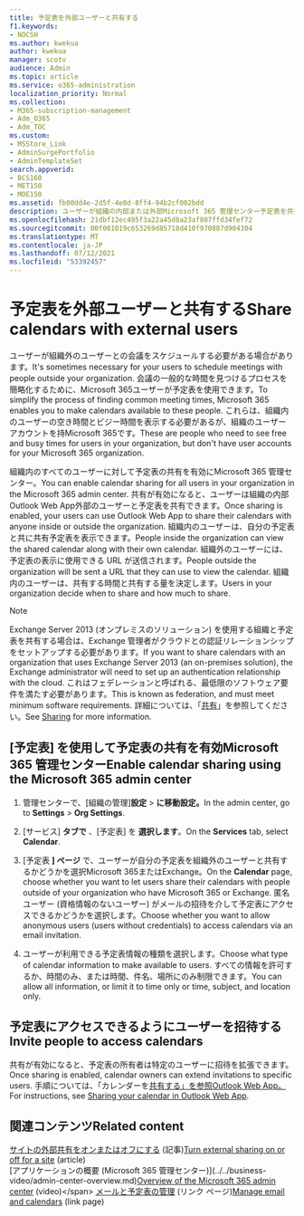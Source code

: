 ```yaml
---
title: 予定表を外部ユーザーと共有する
f1.keywords:
- NOCSH
ms.author: kwekua
author: kwekua
manager: scotv
audience: Admin
ms.topic: article
ms.service: o365-administration
localization_priority: Normal
ms.collection:
- M365-subscription-management
- Adm_O365
- Adm_TOC
ms.custom:
- MSStore_Link
- AdminSurgePortfolio
- AdminTemplateSet
search.appverid:
- BCS160
- MET150
- MOE150
ms.assetid: fb00dd4e-2d5f-4e8d-8ff4-94b2cf002bdd
description: ユーザーが組織の内部または外部Microsoft 365 管理センター予定表を共有できるよう、予定表の共有を有効にします。
ms.openlocfilehash: 21dbf12ec495f3a22a45d8a23af807ffd34fef72
ms.sourcegitcommit: 00f001019c653269d85718d410f970887d904304
ms.translationtype: MT
ms.contentlocale: ja-JP
ms.lasthandoff: 07/12/2021
ms.locfileid: "53392457"
---
```

# <a name="share-calendars-with-external-users"></a><span data-ttu-id="3cc49-103">予定表を外部ユーザーと共有する</span><span class="sxs-lookup"><span data-stu-id="3cc49-103">Share calendars with external users</span></span>

<span data-ttu-id="3cc49-104">ユーザーが組織外のユーザーとの会議をスケジュールする必要がある場合があります。</span><span class="sxs-lookup"><span data-stu-id="3cc49-104">It's sometimes necessary for your users to schedule meetings with people outside your organization.</span></span> <span data-ttu-id="3cc49-105">会議の一般的な時間を見つけるプロセスを簡略化するために、Microsoft 365ユーザーが予定表を使用できます。</span><span class="sxs-lookup"><span data-stu-id="3cc49-105">To simplify the process of finding common meeting times, Microsoft 365 enables you to make calendars available to these people.</span></span> <span data-ttu-id="3cc49-106">これらは、組織内のユーザーの空き時間とビジー時間を表示する必要があるが、組織のユーザー アカウントを持Microsoft 365です。</span><span class="sxs-lookup"><span data-stu-id="3cc49-106">These are people who need to see free and busy times for users in your organization, but don't have user accounts for your Microsoft 365 organization.</span></span>

<span data-ttu-id="3cc49-107">組織内のすべてのユーザーに対して予定表の共有を有効にMicrosoft 365 管理センター。</span><span class="sxs-lookup"><span data-stu-id="3cc49-107">You can enable calendar sharing for all users in your organization in the Microsoft 365 admin center.</span></span> <span data-ttu-id="3cc49-108">共有が有効になると、ユーザーは組織の内部Outlook Web App外部のユーザーと予定表を共有できます。</span><span class="sxs-lookup"><span data-stu-id="3cc49-108">Once sharing is enabled, your users can use Outlook Web App to share their calendars with anyone inside or outside the organization.</span></span> <span data-ttu-id="3cc49-109">組織内のユーザーは、自分の予定表と共に共有予定表を表示できます。</span><span class="sxs-lookup"><span data-stu-id="3cc49-109">People inside the organization can view the shared calendar along with their own calendar.</span></span> <span data-ttu-id="3cc49-110">組織外のユーザーには、予定表の表示に使用できる URL が送信されます。</span><span class="sxs-lookup"><span data-stu-id="3cc49-110">People outside the organization will be sent a URL that they can use to view the calendar.</span></span> <span data-ttu-id="3cc49-111">組織内のユーザーは、共有する時間と共有する量を決定します。</span><span class="sxs-lookup"><span data-stu-id="3cc49-111">Users in your organization decide when to share and how much to share.</span></span>

> [!NOTE]
> <span data-ttu-id="3cc49-112">Exchange Server 2013 (オンプレミスのソリューション) を使用する組織と予定表を共有する場合は、Exchange 管理者がクラウドとの認証リレーションシップをセットアップする必要があります。</span><span class="sxs-lookup"><span data-stu-id="3cc49-112">If you want to share calendars with an organization that uses Exchange Server 2013 (an on-premises solution), the Exchange administrator will need to set up an authentication relationship with the cloud.</span></span> <span data-ttu-id="3cc49-113">これはフェデレーションと呼ばれる、最低限のソフトウェア要件を満たす必要があります。</span><span class="sxs-lookup"><span data-stu-id="3cc49-113">This is known as federation, and must meet minimum software requirements.</span></span> <span data-ttu-id="3cc49-114">詳細については、「[共有](/exchange/sharing-exchange-2013-help)」を参照してください。</span><span class="sxs-lookup"><span data-stu-id="3cc49-114">See [Sharing](/exchange/sharing-exchange-2013-help) for more information.</span></span>
  
## <a name="enable-calendar-sharing-using-the-microsoft-365-admin-center"></a><span data-ttu-id="3cc49-115">[予定表] を使用して予定表の共有を有効Microsoft 365 管理センター</span><span class="sxs-lookup"><span data-stu-id="3cc49-115">Enable calendar sharing using the Microsoft 365 admin center</span></span>

1. <span data-ttu-id="3cc49-116">管理センターで、[組織の管理]**設定** \> **に移動設定。**</span><span class="sxs-lookup"><span data-stu-id="3cc49-116">In the admin center, go to **Settings** \> **Org Settings**.</span></span>

2. <span data-ttu-id="3cc49-117">[サービス] **タブで** 、[予定表] を **選択します**。</span><span class="sxs-lookup"><span data-stu-id="3cc49-117">On the **Services** tab, select **Calendar**.</span></span>
  
3. <span data-ttu-id="3cc49-118">[予定表 **] ページ** で、ユーザーが自分の予定表を組織外のユーザーと共有するかどうかを選択Microsoft 365またはExchange。</span><span class="sxs-lookup"><span data-stu-id="3cc49-118">On the **Calendar** page, choose whether you want to let users share their calendars with people outside of your organization who have Microsoft 365 or Exchange.</span></span> <span data-ttu-id="3cc49-119">匿名ユーザー (資格情報のないユーザー) がメールの招待を介して予定表にアクセスできるかどうかを選択します。</span><span class="sxs-lookup"><span data-stu-id="3cc49-119">Choose whether you want to allow anonymous users (users without credentials) to access calendars via an email invitation.</span></span>

4. <span data-ttu-id="3cc49-120">ユーザーが利用できる予定表情報の種類を選択します。</span><span class="sxs-lookup"><span data-stu-id="3cc49-120">Choose what type of calendar information to make available to users.</span></span> <span data-ttu-id="3cc49-121">すべての情報を許可するか、時間のみ、または時間、件名、場所にのみ制限できます。</span><span class="sxs-lookup"><span data-stu-id="3cc49-121">You can allow all information, or limit it to time only or time, subject, and location only.</span></span>

## <a name="invite-people-to-access-calendars"></a><span data-ttu-id="3cc49-122">予定表にアクセスできるようにユーザーを招待する</span><span class="sxs-lookup"><span data-stu-id="3cc49-122">Invite people to access calendars</span></span>

<span data-ttu-id="3cc49-123">共有が有効になると、予定表の所有者は特定のユーザーに招待を拡張できます。</span><span class="sxs-lookup"><span data-stu-id="3cc49-123">Once sharing is enabled, calendar owners can extend invitations to specific users.</span></span> <span data-ttu-id="3cc49-124">手順については、「カレンダーを[共有する」を参照Outlook Web App。](https://support.microsoft.com/office/7ecef8ae-139c-40d9-bae2-a23977ee58d5)</span><span class="sxs-lookup"><span data-stu-id="3cc49-124">For instructions, see [Sharing your calendar in Outlook Web App](https://support.microsoft.com/office/7ecef8ae-139c-40d9-bae2-a23977ee58d5).</span></span>

## <a name="related-content"></a><span data-ttu-id="3cc49-125">関連コンテンツ</span><span class="sxs-lookup"><span data-stu-id="3cc49-125">Related content</span></span>

<span data-ttu-id="3cc49-126">[サイトの外部共有をオンまたはオフにする](/sharepoint/change-external-sharing-site) (記事)</span><span class="sxs-lookup"><span data-stu-id="3cc49-126">[Turn external sharing on or off for a site](/sharepoint/change-external-sharing-site) (article)</span></span>\
<span data-ttu-id="3cc49-127">[アプリケーションの概要 (Microsoft 365 管理センター)\](../../business-video/admin-center-overview.md)</span><span class="sxs-lookup"><span data-stu-id="3cc49-127">[Overview of the Microsoft 365 admin center](../../business-video/admin-center-overview.md) (video)\</span></span>
<span data-ttu-id="3cc49-128">[メールと予定表の管理](../email/index.yml) (リンク ページ)</span><span class="sxs-lookup"><span data-stu-id="3cc49-128">[Manage email and calendars](../email/index.yml) (link page)</span></span>